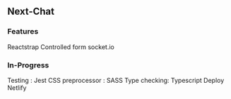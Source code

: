 ## Next-Chat 

### Features
Reactstrap
Controlled form
socket.io


### In-Progress
Testing : Jest
CSS preprocessor : SASS
Type checking: Typescript
Deploy Netlify
